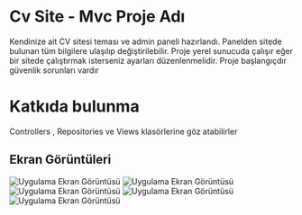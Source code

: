 
# Cv Site - Mvc Proje Adı

Kendinize ait CV sitesi teması ve admin paneli hazırlandı. Panelden sitede bulunan tüm bilgilere ulaşılıp değiştirilebilir. Proje yerel sunucuda çalışır eğer bir sitede çalıştırmak isterseniz ayarları düzenlenmelidir. Proje başlangıçdır güvenlik sorunları vardır

# Katkıda bulunma

Controllers , Repositories ve Views klasörlerine göz atabilirler
## Ekran Görüntüleri

![Uygulama Ekran Görüntüsü](https://i.hizliresim.com/6q5txcy.png)
![Uygulama Ekran Görüntüsü](https://i.hizliresim.com/90gqdc9.png)
![Uygulama Ekran Görüntüsü](https://i.hizliresim.com/pvtowx2.png)
![Uygulama Ekran Görüntüsü](https://i.hizliresim.com/j0ywefm.png)
![Uygulama Ekran Görüntüsü](https://i.hizliresim.com/bko89ho.png)
